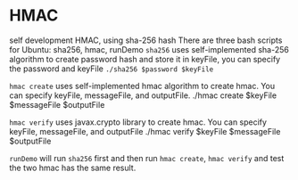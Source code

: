 # HMAC
self development HMAC, using sha-256 hash
There are three bash scripts for Ubuntu: sha256, hmac, runDemo
`sha256` uses self-implemented sha-256 algorithm to create password hash and store it in keyFile, you can specify the password and keyFile
`./sha256 $password $keyFile`

`hmac create` uses self-implemented hmac algorithm to create hmac. You can specify keyFile, messageFile, and outputFile.
./hmac create $keyFile $messageFile $outputFile

`hmac verify` uses javax.crypto library to create hmac. You can specify keyFile, messageFile, and outputFile
./hmac verify $keyFile $messageFile $outputFile

`runDemo` will run `sha256` first and then run `hmac create`, `hmac verify` and test the two hmac has the same result.
